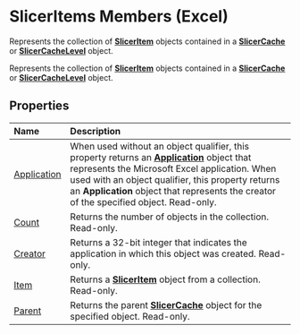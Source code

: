 
# SlicerItems Members (Excel)
Represents the collection of  **[SlicerItem](cb93cd82-fc3a-f6b7-ae64-db6312db649d.md)** objects contained in a **[SlicerCache](6e6533e3-0503-a1d3-9ecd-f7997233565f.md)** or **[SlicerCacheLevel](d73ff7ab-4d7a-6a73-3716-11dc6716688d.md)** object.

Represents the collection of  **[SlicerItem](cb93cd82-fc3a-f6b7-ae64-db6312db649d.md)** objects contained in a **[SlicerCache](6e6533e3-0503-a1d3-9ecd-f7997233565f.md)** or **[SlicerCacheLevel](d73ff7ab-4d7a-6a73-3716-11dc6716688d.md)** object.


## Properties



|**Name**|**Description**|
|:-----|:-----|
|[Application](c04b46cf-f9b4-d7a5-06f6-7c379c5e0661.md)|When used without an object qualifier, this property returns an  **[Application](19b73597-5cf9-4f56-8227-b5211f657f6f.md)** object that represents the Microsoft Excel application. When used with an object qualifier, this property returns an **Application** object that represents the creator of the specified object. Read-only.|
|[Count](63adcd4f-5fcc-13d9-5046-3c4215454e30.md)|Returns the number of objects in the collection. Read-only.|
|[Creator](d7002e14-3c07-3255-6b01-556fc1d3c503.md)|Returns a 32-bit integer that indicates the application in which this object was created. Read-only.|
|[Item](f024839a-5b5f-887d-9452-096e85d9fd08.md)|Returns a  **[SlicerItem](cb93cd82-fc3a-f6b7-ae64-db6312db649d.md)** object from a collection. Read-only.|
|[Parent](f6a99651-98a3-5e32-6664-9fb70a8ac8d8.md)|Returns the parent  **[SlicerCache](6e6533e3-0503-a1d3-9ecd-f7997233565f.md)** object for the specified object. Read-only.|
